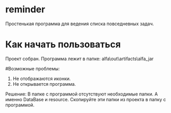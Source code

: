 # reminder

Простенькая программа для ведения списка повседневных задач. 

# Как начать пользоваться

Проект собран. 
Программа лежит в папке: alfa\out\artifacts\alfa_jar

#Возможные проблемы:
1. Не отображаются иконки.
2. Не открывается программа.

Решение: В папке с программой отсутствуют необходимые папки. А именно DataBase и resource.
         Скопируйте эти папки из проекта в папку с программой.
